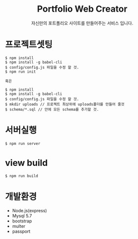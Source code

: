 <h1 align=center>Portfolio Web Creator</h1>
<p align=center>자신만의 포트폴리오 사이트를 만들어주는 서비스 입니다.</p>

# 프로젝트셋팅
    $ npm install
    $ npm install -g babel-cli
    $ config/config.js 파일을 수정 할 것.
    $ npm run init

    혹은
    
    $ npm install
    $ npm install -g babel-cli
    $ config/config.js 파일을 수정 할 것.
    $ mkdir uploads // 프로젝트 최상위에 uploads폴더를 만들어 줄것
    $ schema/*.sql // 안에 모든 schema를 추가할 것.

# 서버실행
    $ npm run server

# view build
    $ npm run build

# 개발환경
* Node.js(express)
* Mysql 5.7
* bootstrap
* multer
* passport